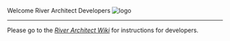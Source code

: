Welcome River Architect Developers ![logo](https://github.com/RiverArchitect/Welcome/raw/master/images/logo_small.ico)

***

Please go to the [*River Architect Wiki*](https://riverarchitect.github.io/RA_wiki/DevModule) for instructions for developers.
